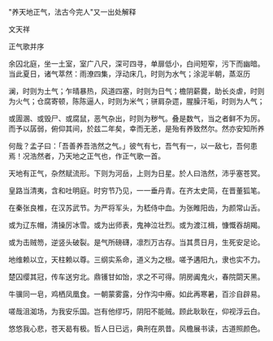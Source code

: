 "养天地正气，法古今完人"又一出处解释

 

文天祥

正气歌并序

 

余囚北庭，坐一土室，室广八尺，深可四寻，单扉低小，白间短窄，污下而幽暗。当此夏日，诸气萃然：雨潦四集，浮动床几，时则为水气；涂泥半朝，蒸沤历

澜，时则为土气；乍晴暴热，风道四塞，时则为日气；檐阴薪爨，助长炎虐，时则 为火气；仓腐寄顿，陈陈逼人，时则为米气；骈肩杂遝，腥臊汗垢，时则为人气；

或圊溷、或毁尸、或腐鼠，恶气杂出，时则为秽气。叠是数气，当之者鲜不为厉。 而予以孱弱，俯仰其间，於兹二年矣，幸而无恙，是殆有养致然尔。然亦安知所养

何哉？孟子曰：「吾善养吾浩然之气。」彼气有七，吾气有一，以一敌七，吾何患 焉！况浩然者，乃天地之正气也，作正气歌一首。

 

天地有正气，杂然赋流形。下则为河岳，上则为日星。於人曰浩然，沛乎塞苍冥。

皇路当清夷，含和吐明庭。时穷节乃见，一一垂丹青。在齐太史简，在晋董狐笔。

在秦张良椎，在汉苏武节。为严将军头，为嵇侍中血。为张睢阳齿，为颜常山舌。

或为辽东帽，清操厉冰雪。或为出师表，鬼神泣壮烈。或为渡江楫，慷慨吞胡羯。

或为击贼笏，逆竖头破裂。是气所磅礴，凛烈万古存。当其贯日月，生死安足论。

地维赖以立，天柱赖以尊。三纲实系命，道义为之根。嗟予遘阳九，隶也实不力。

楚囚缨其冠，传车送穷北。鼎镬甘如饴，求之不可得。阴房阗鬼火，春院閟天黑。

牛骥同一皂，鸡栖凤凰食。一朝蒙雾露，分作沟中瘠。如此再寒暑，百沴自辟易。

嗟哉沮洳场，为我安乐国。岂有他缪巧，阴阳不能贼。顾此耿耿在，仰视浮云白。

悠悠我心悲，苍天曷有极。哲人日已远，典刑在夙昔。风檐展书读，古道照颜色。
